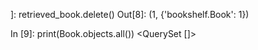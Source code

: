 ]: retrieved_book.delete()
Out[8]: (1, {'bookshelf.Book': 1})

In [9]: print(Book.objects.all())
<QuerySet []>
